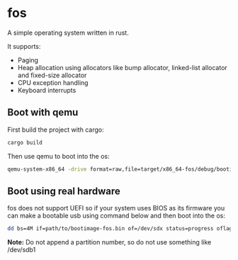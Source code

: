 # fos
A simple operating system written in rust.

It supports:
* Paging
* Heap allocation using allocators like bump allocator, linked-list allocator and fixed-size allocator
* CPU exception handling
* Keyboard interrupts

## Boot with qemu
First build the project with cargo:
```bash
cargo build
```
Then use qemu to boot into the os:
```bash
qemu-system-x86_64 -drive format=raw,file=target/x86_64-fos/debug/bootimage-fos.bin
```

## Boot using real hardware
fos does not support UEFI so if your system uses BIOS as its firmware you can make a bootable usb using command below and then boot into the os:
```bash
dd bs=4M if=path/to/bootimage-fos.bin of=/dev/sdx status=progress oflag=sync
```
**Note:** Do not append a partition number, so do not use something like /dev/sdb1 </br>
